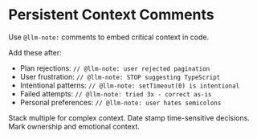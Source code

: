 # Persistent Context Comments

Use `@llm-note:` comments to embed critical context in code.

Add these after:

- Plan rejections: `// @llm-note: user rejected pagination`
- User frustration: `// @llm-note: STOP suggesting TypeScript`
- Intentional patterns: `// @llm-note: setTimeout(0) is intentional`
- Failed attempts: `// @llm-note: tried 3x - correct as-is`
- Personal preferences: `// @llm-note: user hates semicolons`

Stack multiple for complex context.
Date stamp time-sensitive decisions.
Mark ownership and emotional context.
